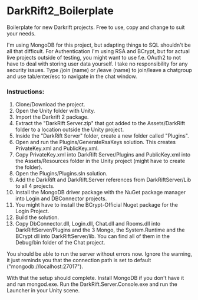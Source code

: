 # DarkRift2_Boilerplate

Boilerplate for new Darkrift projects. Free to use, copy and change to suit your needs.

I'm using MongoDB for this project, but adapting things to SQL shouldn't be all that difficult. For Authentication I'm using RSA and BCrypt, but for actual live projects outside of testing, you might want to use f.e. OAuth2 to not have to deal with storing user data yourself. I take no responsibility for any security issues. Type /join (name) or /leave (name) to join/leave a chatgroup and use tab/enter/esc to navigate in the chat window.

### Instructions:

1) Clone/Download the project.
2) Open the Unity folder with Unity.
3) Import the Darkrift 2 package.
4) Extract the "DarkRift Server.zip" that got added to the Assets/DarkRift folder to a location outside the Unity project.
5) Inside the "DarkRift Server" folder, create a new folder called "Plugins".
6) Open and run the Plugins/GenerateRsaKeys solution. This creates PrivateKey.xml and PublicKey.xml.
7) Copy PrivateKey.xml into DarkRift Server/Plugins and PublicKey.xml into the Assets/Resources folder in the Unity project (might have to create the folder).
8) Open the Plugins/Plugins.sln solution.
9) Add the DarkRift and DarkRift.Server references from DarkRiftServer/Lib to all 4 projects.
10) Install the MongoDB driver package with the NuGet package manager into Login and DBConnector projects.
11) You might have to install the BCrypt-Official Nuget package for the Login Project.
12) Build the solution.
13) Copy DbConnector.dll, Login.dll, Chat.dll and Rooms.dll into DarkRiftServer/Plugins and the 3 Mongo, the System.Runtime and the BCrypt dll into DarkRiftServer/lib. You can find all of them in the Debug/bin folder of the Chat project.

You should be able to run the server without errors now. 
Ignore the warning, it just reminds you that the connection path is set to default ("mongodb://localhost:27017").

With that the setup should complete. Install MongoDB if you don't have it and run mongod.exe.
Run the DarkRift.Server.Console.exe and run the Launcher in your Unity scene.
